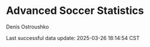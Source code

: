 # Advanced Soccer Statistics
Denis Ostroushko

<!-- gfm -->

Last successful data update: 2025-03-26 18:14:54 CST
